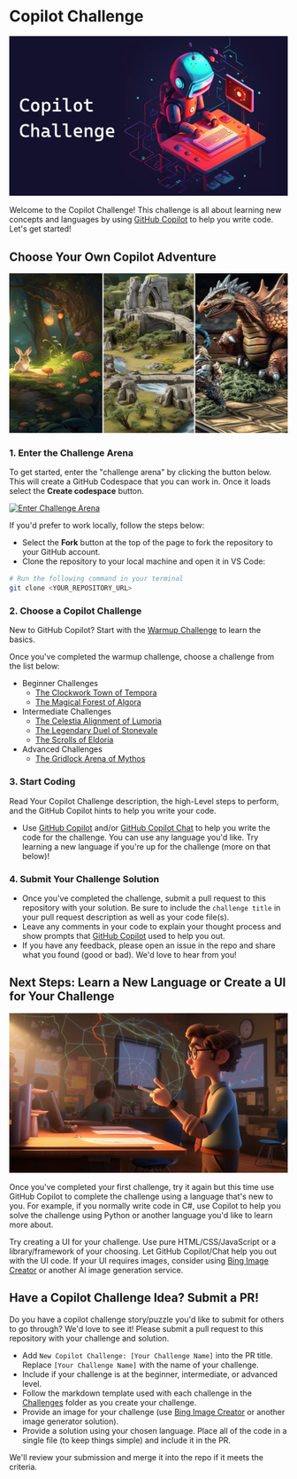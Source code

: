 # Copilot Challenge

<picture>
    <img src="./Images/robot-challenge.jpg" style="width: 830px" />
</picture>

Welcome to the Copilot Challenge! This challenge is all about learning new concepts and languages by using [GitHub Copilot](https://github.com/features/copilot) to help you write code. Let's get started!

## Choose Your Own Copilot Adventure

<picture>
    <img src="./Images/choose-own-adventure.jpg" />
</picture>

### 1. Enter the Challenge Arena

To get started, enter the "challenge arena" by clicking the button below. This will create a GitHub Codespace that you can work in. Once it loads select the **Create codespace** button.

[![Enter Challenge Arena](https://img.shields.io/static/v1?style=for-the-badge&label=Enter+Challenge+Arena&message=Open&color=brightgreen&logo=github)](https://codespaces.new/DanWahlin/CopilotChallenge)

If you'd prefer to work locally, follow the steps below:

- Select the **Fork** button at the top of the page to fork the repository to your GitHub account.
- Clone the repository to your local machine and open it in VS Code:

```bash
# Run the following command in your terminal
git clone <YOUR_REPOSITORY_URL>
```

### 2. Choose a Copilot Challenge

New to GitHub Copilot? Start with the [Warmup Challenge](./Challenges/StartHere.md) to learn the basics.

Once you've completed the warmup challenge, choose a challenge from the list below:

- Beginner Challenges
    - [The Clockwork Town of Tempora](./Challenges/1-Beginner/The-Clockwork-Town-of-Tempora.md)
    - [The Magical Forest of Algora](./Challenges/1-Beginner/The-Magical-Forest-of-Algora.md)
- Intermediate Challenges
    - [The Celestia Alignment of Lumoria](./Challenges/2-Intermediate/The-Celestial-Alignment-of-Lumoria.md)
    - [The Legendary Duel of Stonevale](./Challenges/2-Intermediate/The-Legendary-Duel-of-Stonevale.md)
    - [The Scrolls of Eldoria](./Challenges/2-Intermediate/The-Scrolls-of-Eldoria.md)
- Advanced Challenges
    - [The Gridlock Arena of Mythos](./Challenges/3-Advanced/The-Gridlock-Arena-of-Mythos.md)

### 3. Start Coding

Read Your Copilot Challenge description, the high-Level steps to perform, and the GitHub Copilot hints to help you write your code.

- Use [GitHub Copilot](https://marketplace.visualstudio.com/items?itemName=GitHub.copilot) and/or [GitHub Copilot Chat](https://marketplace.visualstudio.com/items?itemName=GitHub.copilot-chat) to help you write the code for the challenge. You can use any language you'd like. Try learning a new language if you're up for the challenge (more on that below)!

### 4. Submit Your Challenge Solution

- Once you've completed the challenge, submit a pull request to this repository with your solution. Be sure to include the `challenge title` in your pull request description as well as your code file(s). 
- Leave any comments in your code to explain your thought process and show prompts that [GitHub Copilot](https://github.com/features/copilot) used to help you out.
- If you have any feedback, please open an issue in the repo and share what you found (good or bad). We'd love to hear from you!

## Next Steps: Learn a New Language or Create a UI for Your Challenge

<picture>
    <img src="./Images/learn-more.jpg" />
</picture>

Once you've completed your first challenge, try it again but this time use GitHub Copilot to complete the challenge using a language that's new to you. For example, if you normally write code in C#, use Copilot to help you solve the challenge using Python or another language you'd like to learn more about.

Try creating a UI for your challenge. Use pure HTML/CSS/JavaScript or a library/framework of your choosing. Let GitHub Copilot/Chat help you out with the UI code. If your UI requires images, consider using [Bing Image Creator](https://www.bing.com/create) or another AI image generation service.

## Have a Copilot Challenge Idea? Submit a PR!

Do you have a copilot challenge story/puzzle you'd like to submit for others to go through? We'd love to see it! Please submit a pull request to this repository with your challenge and solution. 

- Add `New Copilot Challenge: [Your Challenge Name]` into the PR title. Replace `[Your Challenge Name]` with the name of your challenge.
- Include if your challenge is at the beginner, intermediate, or advanced level.
- Follow the markdown template used with each challenge in the [Challenges](./Challenges) folder as you create your challenge.
- Provide an image for your challenge (use [Bing Image Creator](https://www.bing.com/create) or another image generator solution).
- Provide a solution using your chosen language. Place all of the code in a single file (to keep things simple) and include it in the PR.

We'll review your submission and merge it into the repo if it meets the criteria.
